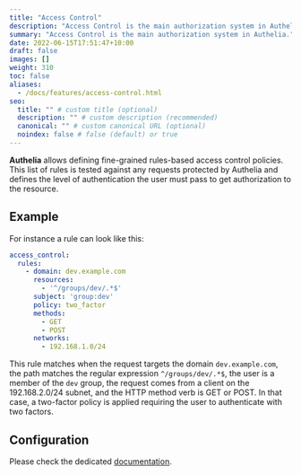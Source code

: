 ```yaml
---
title: "Access Control"
description: "Access Control is the main authorization system in Authelia."
summary: "Access Control is the main authorization system in Authelia."
date: 2022-06-15T17:51:47+10:00
draft: false
images: []
weight: 310
toc: false
aliases:
  - /docs/features/access-control.html
seo:
  title: "" # custom title (optional)
  description: "" # custom description (recommended)
  canonical: "" # custom canonical URL (optional)
  noindex: false # false (default) or true
---
```


__Authelia__ allows defining fine-grained rules-based access control policies. This list of rules is tested against
any requests protected by Authelia and defines the level of authentication the user must pass to get authorization to
the resource.

## Example

For instance a rule can look like this:

```yaml {title="configuration.yml"}
access_control:
  rules:
    - domain: dev.example.com
      resources:
        - '^/groups/dev/.*$'
      subject: 'group:dev'
      policy: two_factor
      methods:
        - GET
        - POST
      networks:
        - 192.168.1.0/24
```

This rule matches when the request targets the domain `dev.example.com`, the path matches the regular expression
`^/groups/dev/.*$`, the user is a member of the `dev` group, the request comes from a client on the 192.168.2.0/24
subnet, and the HTTP method verb is GET or POST. In that case, a two-factor policy is applied requiring the user to
authenticate with two factors.

## Configuration

Please check the dedicated [documentation](../../configuration/security/access-control.md).
